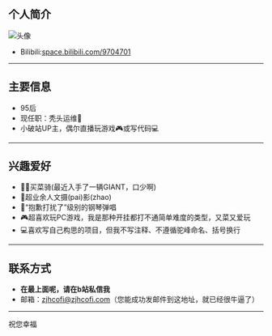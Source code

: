 ## 个人简介
![头像](https://www.zjhcofi.com/2077/07/07/ZJHCOFI-s-Blog/blog_img.png)
- Bilibili:[space.bilibili.com/9704701](https://space.bilibili.com/9704701)
***
## 主要信息
- 95后
- 现任职：秃头运维🐶
- 小破站UP主，偶尔直播玩游戏🎮或写代码💻
***
## 兴趣爱好
- 🚴🏼买菜骑(最近入手了一辆GIANT，口少啊)
- 📸超业余人文摄(pai)影(zhao)
- 🎹“抱歉打扰了”级别的钢琴弹唱
- 🎮超喜欢玩PC游戏，我是那种开挂都打不通简单难度的类型，又菜又爱玩
- 💻喜欢写自己构思的项目，但我不写注释、不遵循驼峰命名、括号换行
***
## 联系方式
- **在最上面呢，请在b站私信我**
- 邮箱：[zjhcofi@zjhcofi.com](mailto:zjhcofi@zjhcofi.com)（您能成功发邮件到这地址，就已经很牛逼了）
***
祝您幸福
